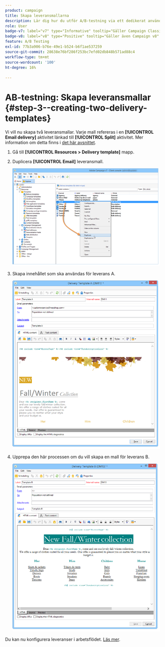 ```yaml
---
product: campaign
title: Skapa leveransmallarna
description: Lär dig hur du utför A/B-testning via ett dedikerat användningsfall
role: User
badge-v7: label="v7" type="Informative" tooltip="Gäller Campaign Classic v7"
badge-v8: label="v8" type="Positive" tooltip="Gäller även Campaign v8"
feature: A/B Testing
exl-id: 77b3a906-b76e-49e1-b524-b6f1ae537259
source-git-commit: 28638e76bf286f253bc7efd02db848b571ad88c4
workflow-type: tm+mt
source-wordcount: '100'
ht-degree: 16%

---
```


# AB-testning: Skapa leveransmallar {#step-3--creating-two-delivery-templates}

Vi vill nu skapa två leveransmallar. Varje mall refereras i en **[!UICONTROL Email delivery]** aktivitet länkad till **[!UICONTROL Split]** aktivitet. Mer information om detta finns i [det här avsnittet](about-templates.md).

1. Gå till **[!UICONTROL Resources > Delivery template]** mapp.
1. Duplicera **[!UICONTROL Email]** leveransmall.

   ![](assets/use_case_abtesting_deliverymodel_001.png)

1. Skapa innehållet som ska användas för leverans A.

   ![](assets/use_case_abtesting_deliverymodel_002.png)

1. Upprepa den här processen om du vill skapa en mall för leverans B.

   ![](assets/use_case_abtesting_deliverymodel_003.png)

Du kan nu konfigurera leveranser i arbetsflödet. [Läs mer](a-b-testing-uc-configuring-deliveries.md).
